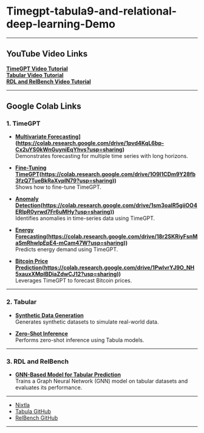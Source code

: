 # Timegpt-tabula9-and-relational-deep-learning-Demo

---

## YouTube Video Links

**[TimeGPT Video Tutorial](https://youtu.be/VxpfFQJCESE?si=jDpwzxgJyh3dhzuO)**  
**[Tabular Video Tutorial](https://youtu.be/VxpfFQJCESE?si=jDpwzxgJyh3dhzuO)**  
**[RDL and RelBench Video Tutorial](https://youtu.be/VxpfFQJCESE?si=jDpwzxgJyh3dhzuO)**  

---

## Google Colab Links

### 1. **TimeGPT**

- **[Multivariate Forecasting]([https://drive.google.com/drive/folders/18LbawXw4qTubs8Mfjxh7Q1Opd0qFHLOP?usp=sharing)](https://colab.research.google.com/drive/1pvd4KqL6bp-Cx2uYS0kWnGuyniEqYhvs?usp=sharing)**  
  Demonstrates forecasting for multiple time series with long horizons.  

- **[Fine-Tuning TimeGPT]([https://drive.google.com/drive/folders/18LbawXw4qTubs8Mfjxh7Q1Opd0qFHLOP?usp=sharing])(https://colab.research.google.com/drive/1O9I1CDm9Y28fb3fzQ7TueBkRaXvpIN79?usp=sharing))**  
  Shows how to fine-tune TimeGPT.  

- **[Anomaly Detection]([https://drive.google.com/drive/folders/18LbawXw4qTubs8Mfjxh7Q1Opd0qFHLOP?usp=sharing])(https://colab.research.google.com/drive/1sm3oaIR5giiOO4ERlpR0yrwd7Fr6uMHy?usp=sharing))**  
  Identifies anomalies in time-series data using TimeGPT.  

- **[Energy Forecasting]([https://drive.google.com/drive/folders/18LbawXw4qTubs8Mfjxh7Q1Opd0qFHLOP?usp=sharing])(https://colab.research.google.com/drive/18r2SKRiyFsnMaSmRhwlpEpE4-mCam47W?usp=sharing))**  
  Predicts energy demand using TimeGPT.  

- **[Bitcoin Price Prediction]([https://colab.research.google.com/drive/1PwIvrYJ9O_NH5xauxXMpIBDiaZdwCJ12?usp=sharing])(https://colab.research.google.com/drive/1PwIvrYJ9O_NH5xauxXMpIBDiaZdwCJ12?usp=sharing))**  
  Leverages TimeGPT to forecast Bitcoin prices.

---

### 2. **Tabular**

- **[Synthetic Data Generation](https://colab.research.google.com/drive/1vz4LHURF1yHHgb_b0ULo-dZN5yR5N-Rv?usp=sharing)**  
  Generates synthetic datasets to simulate real-world data.

- **[Zero-Shot Inference](https://colab.research.google.com/drive/1-7G1aNawsM65W-npfKNCVr4drlHuANil?usp=sharing)**  
  Performs zero-shot inference using Tabula models.

---

### 3. **RDL and RelBench**

- **[GNN-Based Model for Tabular Prediction](https://colab.research.google.com/drive/1ZG9CyL6yJL45ocgJD_vfVMmf4zgWpJnc?usp=sharing)**  
  Trains a Graph Neural Network (GNN) model on tabular datasets and evaluates its performance.

---

- [Nixtla](https://nixtla.github.io/)  
- [Tabula GitHub](https://github.com/zhao-zilong/Tabula)  
- [RelBench GitHub](https://github.com/snap-stanford/relbench)

---
